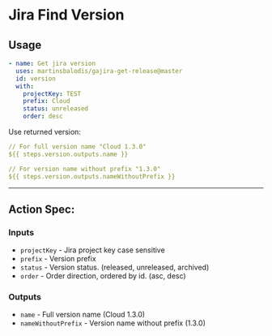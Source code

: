 # Jira Find Version

## Usage

```yaml
- name: Get jira version
  uses: martinsbalodis/gajira-get-release@master
  id: version
  with:
    projectKey: TEST
    prefix: Cloud
    status: unreleased
    order: desc
```

Use returned version:
```yaml
// For full version name "Cloud 1.3.0"
${{ steps.version.outputs.name }}

// For version name without prefix "1.3.0"
${{ steps.version.outputs.nameWithoutPrefix }}
```

----
## Action Spec:

### Inputs
- `projectKey` - Jira project key case sensitive
- `prefix` - Version prefix
- `status` - Version status. (released, unreleased, archived)
- `order` - Order direction, ordered by id. (asc, desc)

### Outputs
- `name` - Full version name (Cloud 1.3.0)
- `nameWithoutPrefix` - Version name without prefix (1.3.0)
